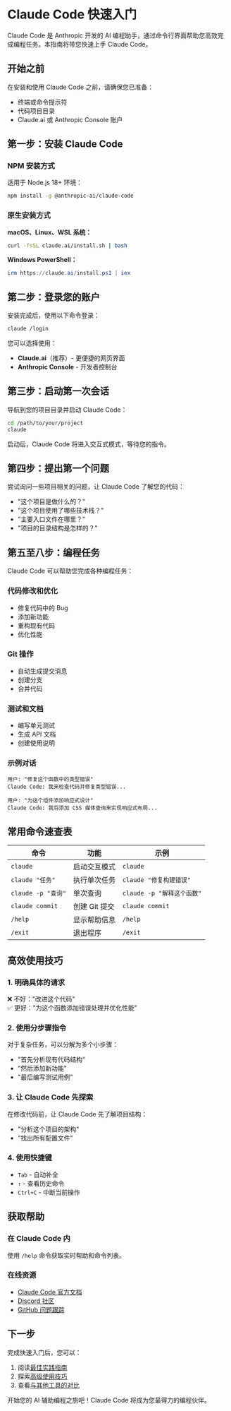 # Claude Code 快速入门

Claude Code 是 Anthropic 开发的 AI 编程助手，通过命令行界面帮助您高效完成编程任务。本指南将带您快速上手 Claude Code。

## 开始之前

在安装和使用 Claude Code 之前，请确保您已准备：

- 终端或命令提示符
- 代码项目目录
- Claude.ai 或 Anthropic Console 账户

## 第一步：安装 Claude Code

### NPM 安装方式

适用于 Node.js 18+ 环境：

```sh
npm install -g @anthropic-ai/claude-code
```

### 原生安装方式

**macOS、Linux、WSL 系统：**

```bash
curl -fsSL claude.ai/install.sh | bash
```

**Windows PowerShell：**

```powershell
irm https://claude.ai/install.ps1 | iex
```

## 第二步：登录您的账户

安装完成后，使用以下命令登录：

```bash
claude /login
```

您可以选择使用：
- **Claude.ai**（推荐）- 更便捷的网页界面
- **Anthropic Console** - 开发者控制台

## 第三步：启动第一次会话

导航到您的项目目录并启动 Claude Code：

```bash
cd /path/to/your/project
claude
```

启动后，Claude Code 将进入交互式模式，等待您的指令。

## 第四步：提出第一个问题

尝试询问一些项目相关的问题，让 Claude Code 了解您的代码：

- "这个项目是做什么的？"
- "这个项目使用了哪些技术栈？"
- "主要入口文件在哪里？"
- "项目的目录结构是怎样的？"

## 第五至八步：编程任务

Claude Code 可以帮助您完成各种编程任务：

### 代码修改和优化
- 修复代码中的 Bug
- 添加新功能
- 重构现有代码
- 优化性能

### Git 操作
- 自动生成提交消息
- 创建分支
- 合并代码

### 测试和文档
- 编写单元测试
- 生成 API 文档
- 创建使用说明

### 示例对话
```
用户: "修复这个函数中的类型错误"
Claude Code: 我来检查代码并修复类型错误...

用户: "为这个组件添加响应式设计"
Claude Code: 我将添加 CSS 媒体查询来实现响应式布局...
```

## 常用命令速查表

| 命令 | 功能 | 示例 |
|------|------|------|
| `claude` | 启动交互模式 | `claude` |
| `claude "任务"` | 执行单次任务 | `claude "修复构建错误"` |
| `claude -p "查询"` | 单次查询 | `claude -p "解释这个函数"` |
| `claude commit` | 创建 Git 提交 | `claude commit` |
| `/help` | 显示帮助信息 | `/help` |
| `/exit` | 退出程序 | `/exit` |

## 高效使用技巧

### 1. 明确具体的请求
❌ 不好："改进这个代码"  
✅ 更好："为这个函数添加错误处理并优化性能"

### 2. 使用分步骤指令
对于复杂任务，可以分解为多个小步骤：
- "首先分析现有代码结构"
- "然后添加新功能"
- "最后编写测试用例"

### 3. 让 Claude Code 先探索
在修改代码前，让 Claude Code 先了解项目结构：
- "分析这个项目的架构"
- "找出所有配置文件"

### 4. 使用快捷键
- `Tab` - 自动补全
- `↑` - 查看历史命令
- `Ctrl+C` - 中断当前操作

## 获取帮助

### 在 Claude Code 内
使用 `/help` 命令获取实时帮助和命令列表。

### 在线资源
- [Claude Code 官方文档](https://docs.anthropic.com/en/docs/claude-code)
- [Discord 社区](https://www.anthropic.com/discord)
- [GitHub 问题跟踪](https://github.com/anthropics/claude-code/issues)

## 下一步

完成快速入门后，您可以：

1. 阅读[最佳实践指南](/claude-code-best-practices)
2. 探索[高级使用技巧](/claude-code-advanced-tips)
3. 查看[与其他工具的对比](/claude-code-comparison)

开始您的 AI 辅助编程之旅吧！Claude Code 将成为您最得力的编程伙伴。